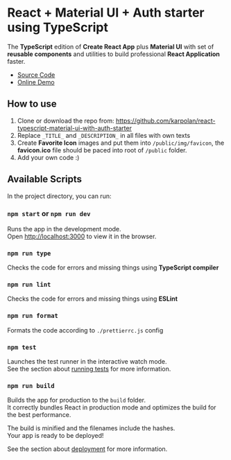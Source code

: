 # React + Material UI + Auth starter using TypeScript

The **TypeScript** edition of **Create React App** plus **Material UI** with set of **reusable components** and utilities to build professional **React Application** faster.

- [Source Code](https://github.com/karpolan/react-typescript-material-ui-with-auth-starter)
- [Online Demo](https://react-typescript-material.netlify.app/)

## How to use

1. Clone or download the repo from: https://github.com/karpolan/react-typescript-material-ui-with-auth-starter
2. Replace `_TITLE_` and `_DESCRIPTION_` in all files with own texts
3. Create **Favorite Icon** images and put them into `/public/img/favicon`, the **favicon.ico** file should be paced into root of `/public` folder.
4. Add your own code :)

## Available Scripts

In the project directory, you can run:

### `npm start` or `npm run dev`

Runs the app in the development mode.<br />
Open [http://localhost:3000](http://localhost:3000) to view it in the browser.

### `npm run type`

Checks the code for errors and missing things using **TypeScript compiler**

### `npm run lint`

Checks the code for errors and missing things using **ESLint**

### `npm run format`

Formats the code according to `./prettierrc.js` config

### `npm test`

Launches the test runner in the interactive watch mode.\
See the section about [running tests](https://facebook.github.io/create-react-app/docs/running-tests) for more information.

### `npm run build`

Builds the app for production to the `build` folder.\
It correctly bundles React in production mode and optimizes the build for the best performance.

The build is minified and the filenames include the hashes.\
Your app is ready to be deployed!

See the section about [deployment](https://facebook.github.io/create-react-app/docs/deployment) for more information.
